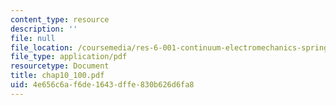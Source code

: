 ```yaml
---
content_type: resource
description: ''
file: null
file_location: /coursemedia/res-6-001-continuum-electromechanics-spring-2009/4e656c6af6de1643dffe830b626d6fa8_chap10_100.pdf
file_type: application/pdf
resourcetype: Document
title: chap10_100.pdf
uid: 4e656c6a-f6de-1643-dffe-830b626d6fa8
---
```

